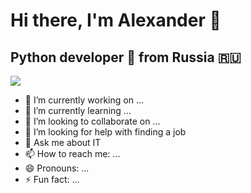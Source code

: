 # Hi there, I'm Alexander 👋
## Python developer 🐍 from Russia 🇷🇺

<img src='https://media2.giphy.com/media/v1.Y2lkPTc5MGI3NjExc3VuZmRjZWdxY205NXFhcXFjN285eHdpNmN5OGZxYzNvYmk5MnM5YyZlcD12MV9pbnRlcm5hbF9naWZfYnlfaWQmY3Q9Zw/jnMSi3II4uUSwG7xAJ/giphy.webp'>

- 🔭 I’m currently working on ...
- 🌱 I’m currently learning ...
- 👯 I’m looking to collaborate on ...
- 🤔 I’m looking for help with finding a job
- 💬 Ask me about IT
- 📫 How to reach me: ...
- 😄 Pronouns: ...
- ⚡ Fun fact: ...


<!--
**theRate/theRate** is a ✨ _special_ ✨ repository because its `README.md` (this file) appears on your GitHub profile.

Here are some ideas to get you started:

- 🔭 I’m currently working on ...
- 🌱 I’m currently learning ...
- 👯 I’m looking to collaborate on ...
- 🤔 I’m looking for help with ...
- 💬 Ask me about ...
- 📫 How to reach me: ...
- 😄 Pronouns: ...
- ⚡ Fun fact: ...
-->

